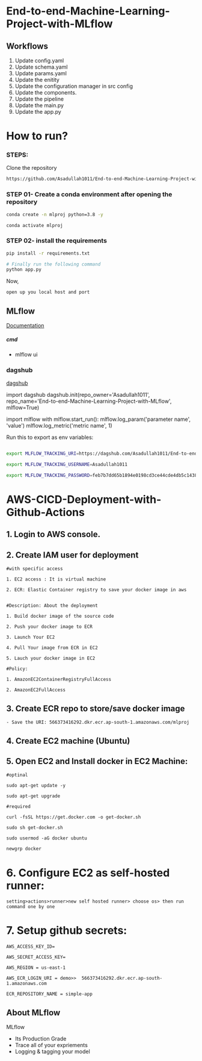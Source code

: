# End-to-end-Machine-Learning-Project-with-MLflow



## Workflows


1. Update config.yaml
2. Update schema.yaml
3. Update params.yaml
4. Update the enitity
5. Update the configuration manager in src config
6. Update the components.
7. Update the pipeline
8. Update the main.py
9. Update the app.py





# How to run?
### STEPS:

Clone the repository

```bash
https://github.com/Asadullah1011/End-to-end-Machine-Learning-Project-with-MLflow
```
### STEP 01- Create a conda environment after opening the repository

```bash
conda create -n mlproj python=3.8 -y
```

```bash
conda activate mlproj
```


### STEP 02- install the requirements
```bash
pip install -r requirements.txt
```


```bash
# Finally run the following command
python app.py
```

Now,
```bash
open up you local host and port
```



## MLflow

[Documentation](https://mlflow.org/docs/latest/index.html)


##### cmd
- mlflow ui

### dagshub
[dagshub](https://dagshub.com/)

import dagshub
dagshub.init(repo_owner='Asadullah1011', repo_name='End-to-end-Machine-Learning-Project-with-MLflow', mlflow=True)

import mlflow
with mlflow.start_run():
mlflow.log_param('parameter name', 'value')
mlflow.log_metric('metric name', 1)

Run this to export as env variables:

```bash

export MLFLOW_TRACKING_URI=https://dagshub.com/Asadullah1011/End-to-end-Machine-Learning-Project-with-MLflow.mlflow

export MLFLOW_TRACKING_USERNAME=Asadullah1011 

export MLFLOW_TRACKING_PASSWORD=feb7b7dd65b1894e0198cd3ce44cde4db5c14386

```



# AWS-CICD-Deployment-with-Github-Actions

## 1. Login to AWS console.

## 2. Create IAM user for deployment

	#with specific access

	1. EC2 access : It is virtual machine

	2. ECR: Elastic Container registry to save your docker image in aws


	#Description: About the deployment

	1. Build docker image of the source code

	2. Push your docker image to ECR

	3. Launch Your EC2 

	4. Pull Your image from ECR in EC2

	5. Lauch your docker image in EC2

	#Policy:

	1. AmazonEC2ContainerRegistryFullAccess

	2. AmazonEC2FullAccess

	
## 3. Create ECR repo to store/save docker image
    - Save the URI: 566373416292.dkr.ecr.ap-south-1.amazonaws.com/mlproj

	
## 4. Create EC2 machine (Ubuntu) 

## 5. Open EC2 and Install docker in EC2 Machine:
	
	
	#optinal

	sudo apt-get update -y

	sudo apt-get upgrade
	
	#required

	curl -fsSL https://get.docker.com -o get-docker.sh

	sudo sh get-docker.sh

	sudo usermod -aG docker ubuntu

	newgrp docker
	
# 6. Configure EC2 as self-hosted runner:
    setting>actions>runner>new self hosted runner> choose os> then run command one by one


# 7. Setup github secrets:

    AWS_ACCESS_KEY_ID=

    AWS_SECRET_ACCESS_KEY=

    AWS_REGION = us-east-1

    AWS_ECR_LOGIN_URI = demo>>  566373416292.dkr.ecr.ap-south-1.amazonaws.com

    ECR_REPOSITORY_NAME = simple-app




## About MLflow 
MLflow

 - Its Production Grade
 - Trace all of your expriements
 - Logging & tagging your model


